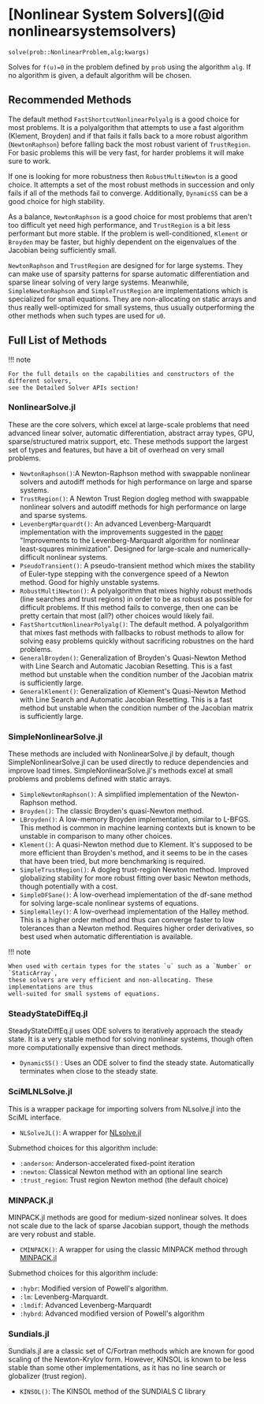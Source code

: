 # [Nonlinear System Solvers](@id nonlinearsystemsolvers)

`solve(prob::NonlinearProblem,alg;kwargs)`

Solves for ``f(u)=0`` in the problem defined by `prob` using the algorithm
`alg`. If no algorithm is given, a default algorithm will be chosen.

## Recommended Methods

The default method `FastShortcutNonlinearPolyalg` is a good choice for most
problems. It is a polyalgorithm that attempts to use a fast algorithm
(Klement, Broyden) and if that fails it falls back to a more robust
algorithm (`NewtonRaphson`) before falling back the most robust varient of
`TrustRegion`. For basic problems this will be very fast, for harder problems
it will make sure to work.

If one is looking for more robustness then `RobustMultiNewton` is a good choice.
It attempts a set of the most robust methods in succession and only fails if
all of the methods fail to converge. Additionally, `DynamicSS` can be a good choice
for high stability.

As a balance, `NewtonRaphson` is a good choice for most problems that aren't too
difficult yet need high performance, and  `TrustRegion` is a bit less performant
but more stable. If the problem is well-conditioned, `Klement` or `Broyden`
may be faster, but highly dependent on the eigenvalues of the Jacobian being
sufficiently small.

`NewtonRaphson` and `TrustRegion` are designed for for large systems.
They can make use of sparsity patterns for sparse automatic differentiation
and sparse linear solving of very large systems. Meanwhile,
`SimpleNewtonRaphson` and `SimpleTrustRegion` are implementations which is specialized for
small equations. They are non-allocating on static arrays and thus really well-optimized
for small systems, thus usually outperforming the other methods when such types are
used for `u0`.

## Full List of Methods

!!! note
    
    For the full details on the capabilities and constructors of the different solvers,
    see the Detailed Solver APIs section!

### NonlinearSolve.jl

These are the core solvers, which excel at large-scale problems that need advanced
linear solver, automatic differentiation, abstract array types, GPU,
sparse/structured matrix support, etc. These methods support the largest set of types and
features, but have a bit of overhead on very small problems.

  - `NewtonRaphson()`:A Newton-Raphson method with swappable nonlinear solvers and autodiff
    methods for high performance on large and sparse systems.
  - `TrustRegion()`: A Newton Trust Region dogleg method with swappable nonlinear solvers and
    autodiff methods for high performance on large and sparse systems.
  - `LevenbergMarquardt()`: An advanced Levenberg-Marquardt implementation with the
    improvements suggested in the [paper](https://arxiv.org/abs/1201.5885) "Improvements to
    the Levenberg-Marquardt algorithm for nonlinear least-squares minimization". Designed for
    large-scale and numerically-difficult nonlinear systems.
  - `PseudoTransient()`: A pseudo-transient method which mixes the stability of Euler-type
    stepping with the convergence speed of a Newton method. Good for highly unstable
    systems.
  - `RobustMultiNewton()`: A polyalgorithm that mixes highly robust methods (line searches and
    trust regions) in order to be as robust as possible for difficult problems. If this method
    fails to converge, then one can be pretty certain that most (all?) other choices would
    likely fail.
  - `FastShortcutNonlinearPolyalg()`: The default method. A polyalgorithm that mixes fast methods
    with fallbacks to robust methods to allow for solving easy problems quickly without sacrificing
    robustnes on the hard problems.
  - `GeneralBroyden()`: Generalization of Broyden's Quasi-Newton Method with Line Search and
    Automatic Jacobian Resetting. This is a fast method but unstable when the condition number of
    the Jacobian matrix is sufficiently large.
  - `GeneralKlement()`: Generalization of Klement's Quasi-Newton Method with Line Search and
    Automatic Jacobian Resetting. This is a fast method but unstable when the condition number of
    the Jacobian matrix is sufficiently large.

### SimpleNonlinearSolve.jl

These methods are included with NonlinearSolve.jl by default, though SimpleNonlinearSolve.jl
can be used directly to reduce dependencies and improve load times. SimpleNonlinearSolve.jl's
methods excel at small problems and problems defined with static arrays.

  - `SimpleNewtonRaphson()`: A simplified implementation of the Newton-Raphson method.
  - `Broyden()`: The classic Broyden's quasi-Newton method.
  - `LBroyden()`: A low-memory Broyden implementation, similar to L-BFGS. This method is
    common in machine learning contexts but is known to be unstable in comparison to many
    other choices.
  - `Klement()`: A quasi-Newton method due to Klement. It's supposed to be more efficient
    than Broyden's method, and it seems to be in the cases that have been tried, but more
    benchmarking is required.
  - `SimpleTrustRegion()`: A dogleg trust-region Newton method. Improved globalizing stability
    for more robust fitting over basic Newton methods, though potentially with a cost.
  - `SimpleDFSane()`: A low-overhead implementation of the df-sane method for solving
    large-scale nonlinear systems of equations.
  - `SimpleHalley()`: A low-overhead implementation of the Halley method. This is a higher order
    method and thus can converge faster to low tolerances than a Newton method. Requires higher
    order derivatives, so best used when automatic differentiation is available.

!!! note
    
    When used with certain types for the states `u` such as a `Number` or `StaticArray`,
    these solvers are very efficient and non-allocating. These implementations are thus
    well-suited for small systems of equations.

### SteadyStateDiffEq.jl

SteadyStateDiffEq.jl uses ODE solvers to iteratively approach the steady state. It is a
very stable method for solving nonlinear systems, though often more
computationally expensive than direct methods.

  - `DynamicSS()` : Uses an ODE solver to find the steady state. Automatically
    terminates when close to the steady state.

### SciMLNLSolve.jl

This is a wrapper package for importing solvers from NLsolve.jl into the SciML interface.

  - `NLSolveJL()`: A wrapper for [NLsolve.jl](https://github.com/JuliaNLSolvers/NLsolve.jl)

Submethod choices for this algorithm include:

  - `:anderson`: Anderson-accelerated fixed-point iteration
  - `:newton`: Classical Newton method with an optional line search
  - `:trust_region`: Trust region Newton method (the default choice)

### MINPACK.jl

MINPACK.jl methods are good for medium-sized nonlinear solves. It does not scale due to
the lack of sparse Jacobian support, though the methods are very robust and stable.

  - `CMINPACK()`: A wrapper for using the classic MINPACK method through [MINPACK.jl](https://github.com/sglyon/MINPACK.jl)

Submethod choices for this algorithm include:

  - `:hybr`: Modified version of Powell's algorithm.
  - `:lm`: Levenberg-Marquardt.
  - `:lmdif`: Advanced Levenberg-Marquardt
  - `:hybrd`: Advanced modified version of Powell's algorithm

### Sundials.jl

Sundials.jl are a classic set of C/Fortran methods which are known for good scaling of the
Newton-Krylov form. However, KINSOL is known to be less stable than some other
implementations, as it has no line search or globalizer (trust region).

  - `KINSOL()`: The KINSOL method of the SUNDIALS C library
